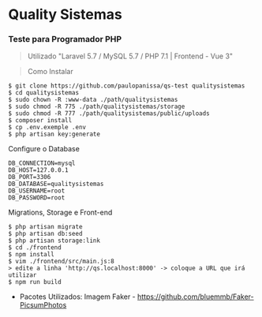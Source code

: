 # Quality Sistemas
### Teste para Programador PHP

> Utilizado "Laravel 5.7 / MySQL 5.7 / PHP 7.1 | Frontend - Vue 3"

> Como Instalar
```
$ git clone https://github.com/paulopanissa/qs-test qualitysistemas
$ cd qualitysistemas
$ sudo chown -R :www-data ./path/qualitysistemas
$ sudo chmod -R 775 ./path/qualitysistemas/storage
$ sudo chmod -R 777 ./path/qualitysistemas/public/uploads
$ composer install
$ cp .env.exemple .env
$ php artisan key:generate 
```

Configure o Database
```
DB_CONNECTION=mysql
DB_HOST=127.0.0.1
DB_PORT=3306
DB_DATABASE=qualitysistemas
DB_USERNAME=root
DB_PASSWORD=root
```

Migrations, Storage e Front-end
```
$ php artisan migrate
$ php artisan db:seed
$ php artisan storage:link
$ cd ./frontend
$ npm install
$ vim ./frontend/src/main.js:8
> edite a linha 'http://qs.localhost:8000' -> coloque a URL que irá utilizar
$ npm run build
```


- Pacotes Utilizados: Imagem Faker - https://github.com/bluemmb/Faker-PicsumPhotos
